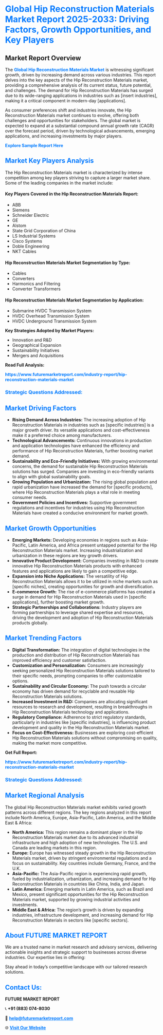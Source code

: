 <h1 style="color: #007BFF;">Global Hip Reconstruction Materials Market Report 2025-2033: Driving Factors, Growth Opportunities, and Key Players</h1>

<section id="overview">
<h2>Market Report Overview</h2>
<p>The <a href="https://www.futuremarketreport.com/industry-report/hip-reconstruction-materials-market" style="color: #007BFF; text-decoration: none;"><strong>Global Hip Reconstruction Materials Market</strong></a> is witnessing significant growth, driven by increasing demand across various industries. This report delves into the key aspects of the Hip Reconstruction Materials market, providing a comprehensive analysis of its current status, future potential, and challenges. The demand for Hip Reconstruction Materials has surged due to its wide-ranging applications in industries such as [insert industries], making it a critical component in modern-day [applications].</p>
<p>As consumer preferences shift and industries innovate, the Hip Reconstruction Materials market continues to evolve, offering both challenges and opportunities for stakeholders. The global market is expected to expand at a substantial compound annual growth rate (CAGR) over the forecast period, driven by technological advancements, emerging applications, and increasing investments by major players.</p>
</section>

<section id="overview">
<p><a href="https://www.futuremarketreport.com/request-sample/reportId=33564" style="color: #007BFF; text-decoration: none;"><strong>Explore Sample Report Here</strong></a></p>
</section>

<section id="key-players">
<h2 style="color: #007BFF;">Market Key Players Analysis</h2>
<p>The Hip Reconstruction Materials market is characterized by intense competition among key players striving to capture a larger market share. Some of the leading companies in the market include:</p>
<h4>Key Players Covered in the Hip Reconstruction Materials Report:</h4>
<ul><li>ABB</li><li>Siemens</li><li>Schneider Electric</li><li>GE</li><li>Alstom</li><li>State Grid Corporation of China</li><li>LS Industrial Systems</li><li>Cisco Systems</li><li>Doble Engineering</li><li>NKT Cables</li></ul>
<h4>Hip Reconstruction Materials Market Segmentation by Type:</h4>
<ul><li>Cables</li><li>Converters</li><li>Harmonics and Filtering</li><li>Converter Transformers</li></ul>

<h4>Hip Reconstruction Materials Market Segmentation by Application:</h4>
<ul><li>Submarine HVDC Transmission System</li><li>HVDC Overhead Transmission System</li><li>HVDC Underground Transmission System</li></ul>
<p><strong>Key Strategies Adopted by Market Players:</strong></p>
<ul>
<li>Innovation and R&D</li>
<li>Geographical Expansion</li>
<li>Sustainability Initiatives</li>
<li>Mergers and Acquisitions</li>
</ul>
</section>

<section>
<p><strong>Read Full Analysis: </strong></p><a href="https://www.futuremarketreport.com/industry-report/hip-reconstruction-materials-market" style="color: #007BFF; text-decoration: none;"><strong>https://www.futuremarketreport.com/industry-report/hip-reconstruction-materials-market</strong></a>
<h3 style="color: #007BFF;">Strategic Questions Addressed:</h3>
</section>

<section id="driving-factors">
<h2 style="color: #007BFF;">Market Driving Factors</h2>
<ul>
<li><strong>Rising Demand Across Industries:</strong> The increasing adoption of Hip Reconstruction Materials in industries such as [specific industries] is a major growth driver. Its versatile applications and cost-effectiveness make it a preferred choice among manufacturers.</li>
<li><strong>Technological Advancements:</strong> Continuous innovations in production and application technologies have enhanced the efficiency and performance of Hip Reconstruction Materials, further boosting market demand.</li>
<li><strong>Sustainability and Eco-Friendly Initiatives:</strong> With growing environmental concerns, the demand for sustainable Hip Reconstruction Materials solutions has surged. Companies are investing in eco-friendly variants to align with global sustainability goals.</li>
<li><strong>Growing Population and Urbanization:</strong> The rising global population and rapid urbanization have increased the demand for [specific products], where Hip Reconstruction Materials plays a vital role in meeting consumer needs.</li>
<li><strong>Government Policies and Incentives:</strong> Supportive government regulations and incentives for industries using Hip Reconstruction Materials have created a conducive environment for market growth.</li>
</ul>
</section>

<section id="growth-opportunities">
<h2 style="color: #007BFF;">Market Growth Opportunities</h2>
<ul>
<li><strong>Emerging Markets:</strong> Developing economies in regions such as Asia-Pacific, Latin America, and Africa present untapped potential for the Hip Reconstruction Materials market. Increasing industrialization and urbanization in these regions are key growth drivers.</li>
<li><strong>Innovative Product Development:</strong> Companies investing in R&D to create innovative Hip Reconstruction Materials products with enhanced features and applications are likely to gain a competitive edge.</li>
<li><strong>Expansion into Niche Applications:</strong> The versatility of Hip Reconstruction Materials allows it to be utilized in niche markets such as [specific niches], creating opportunities for growth and diversification.</li>
<li><strong>E-commerce Growth:</strong> The rise of e-commerce platforms has created a surge in demand for Hip Reconstruction Materials used in [specific applications], further boosting market growth.</li>
<li><strong>Strategic Partnerships and Collaborations:</strong> Industry players are forming partnerships to leverage shared expertise and resources, driving the development and adoption of Hip Reconstruction Materials products globally.</li>
</ul>
</section>

<section id="trending-factors">
<h2 style="color: #007BFF;">Market Trending Factors</h2>
<ul>
<li><strong>Digital Transformation:</strong> The integration of digital technologies in the production and distribution of Hip Reconstruction Materials has improved efficiency and customer satisfaction.</li>
<li><strong>Customization and Personalization:</strong> Consumers are increasingly seeking personalized Hip Reconstruction Materials solutions tailored to their specific needs, prompting companies to offer customizable options.</li>
<li><strong>Sustainability and Circular Economy:</strong> The push towards a circular economy has driven demand for recyclable and reusable Hip Reconstruction Materials solutions.</li>
<li><strong>Increased Investment in R&D:</strong> Companies are allocating significant resources to research and development, resulting in breakthroughs in Hip Reconstruction Materials technology and applications.</li>
<li><strong>Regulatory Compliance:</strong> Adherence to strict regulatory standards, particularly in industries like [specific industries], is influencing product development and quality in the Hip Reconstruction Materials market.</li>
<li><strong>Focus on Cost-Effectiveness:</strong> Businesses are exploring cost-efficient Hip Reconstruction Materials solutions without compromising on quality, making the market more competitive.</li>
</ul>
</section>

<section>
<p><strong>Get Full Report: </strong></p><a href="https://www.futuremarketreport.com/industry-report/hip-reconstruction-materials-market" style="color: #007BFF; text-decoration: none;"><strong>https://www.futuremarketreport.com/industry-report/hip-reconstruction-materials-market</strong></a>
<h3 style="color: #007BFF;">Strategic Questions Addressed:</h3>
</section>


<section id="regional-analysis">
<h2 style="color: #007BFF;">Market Regional Analysis</h2>
<p>The global Hip Reconstruction Materials market exhibits varied growth patterns across different regions. The key regions analyzed in this report include North America, Europe, Asia-Pacific, Latin America, and the Middle East & Africa:</p>
<ul>
<li><strong>North America:</strong> This region remains a dominant player in the Hip Reconstruction Materials market due to its advanced industrial infrastructure and high adoption of new technologies. The U.S. and Canada are leading markets in this region.</li>
<li><strong>Europe:</strong> Europe has witnessed steady growth in the Hip Reconstruction Materials market, driven by stringent environmental regulations and a focus on sustainability. Key countries include Germany, France, and the U.K.</li>
<li><strong>Asia-Pacific:</strong> The Asia-Pacific region is experiencing rapid growth, fueled by industrialization, urbanization, and increasing demand for Hip Reconstruction Materials in countries like China, India, and Japan.</li>
<li><strong>Latin America:</strong> Emerging markets in Latin America, such as Brazil and Mexico, present significant opportunities for the Hip Reconstruction Materials market, supported by growing industrial activities and investments.</li>
<li><strong>Middle East & Africa:</strong> The region’s growth is driven by expanding industries, infrastructure development, and increasing demand for Hip Reconstruction Materials in sectors like [specific sectors].</li>
</ul>
</section>

<footer>
<h2 style="color: #007BFF;">About FUTURE MARKET REPORT</h2>
<p>We are a trusted name in market research and advisory services, delivering actionable insights and strategic support to businesses across diverse industries. Our expertise lies in offering:</p>

<p>Stay ahead in today’s competitive landscape with our tailored research solutions.</p>

<h2 style="color: #007BFF;">Contact Us:</h2>
<p><strong>FUTURE MARKET REPORT</strong></p>
<p>📞 <strong>+91 (883) 074-8030</strong></p>
<p>📧 <strong><a href="mailto:help@futuremarketreport.com" style="color: #007BFF;">help@futuremarketreport.com</a></strong></p>
<p>🌐 <strong><a href="https://www.futuremarketreport.com/" style="color: #007BFF;">Visit Our Website</a></strong></p>
</footer>